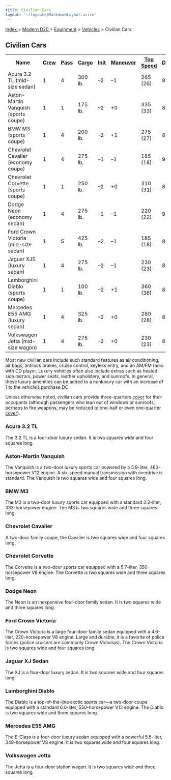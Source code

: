 ```yaml
---
title: Civilian Cars
layout: '~/layouts/MarkdownLayout.astro'
---
```


[ Index ](/) > [ Modern D20 ](/modern.d20.srd) > [Equipment](/modern.d20.srd/equipment) > [Vehicles](/modern.d20.srd/equipment/equipment.vehicles) > Civilian Cars

## Civilian Cars


<table> <tr> <th>Name</th> <th><a href="/modern.d20.srd/equipment/equipment.vehicles">Crew</a></th> <th><a href="/modern.d20.srd/equipment/equipment.vehicles">Pass</a></th> <th><a href="/modern.d20.srd/equipment/equipment.vehicles">Cargo</a></th> <th><a href="/modern.d20.srd/equipment/equipment.vehicles">Init</a></th> <th><a href="/modern.d20.srd/equipment/equipment.vehicles">Maneuver</a></th> <th><a href="/modern.d20.srd/equipment/equipment.vehicles">Top Speed</a></th> <th><a href="/modern.d20.srd/equipment/equipment.vehicles">Defense</a></th> <th><a href="/modern.d20.srd/equipment/equipment.vehicles">Hardness</a></th> <th><a href="/modern.d20.srd/equipment/equipment.vehicles">Hit Points</a></th> <th><a href="/modern.d20.srd/equipment/equipment.vehicles">Size</a></th> <th><a href="/modern.d20.srd/equipment/equipment.vehicles">Purchase DC</a></th> <th><a href="/modern.d20.srd/equipment/equipment.vehicles">Restriction</a></th> </tr> <tr><td> Acura 3.2 TL (mid-size sedan)</td><td> 1</td><td> 4</td><td> 300 lb.</td><td> –2</td><td> –1</td><td> 265 (26)</td><td> 8</td><td> 5</td><td> 34</td><td> H</td><td> 29</td><td> Lic (+1) </td></tr> <tr><td> Aston-Martin Vanquish (sports coupe)</td><td> 1</td><td> 1</td><td> 175 lb.</td><td> –2</td><td> +0</td><td> 335 (33)</td><td> 8</td><td> 5</td><td> 34</td><td> H</td><td> 36</td><td> Lic (+1) </td></tr> <tr><td> BMW M3 (sports coupe)</td><td> 1</td><td> 4</td><td> 200 lb.</td><td> –2</td><td> +1</td><td> 275 (27)</td><td> 8</td><td> 5</td><td> 32</td><td> H</td><td> 30</td><td> Lic (+1) </td></tr> <tr><td> Chevrolet Cavalier (economy coupe)</td><td> 1</td><td> 4</td><td> 275 lb.</td><td> –1</td><td> –1</td><td> 185 (18)</td><td> 9</td><td> 5</td><td> 30</td><td> L</td><td> 26</td><td> Lic (+1) </td></tr> <tr><td> Chevrolet Corvette (sports coupe)</td><td> 1</td><td> 1</td><td> 250 lb.</td><td> –2</td><td> +0</td><td> 310 (31)</td><td> 8</td><td> 5</td><td> 32</td><td> H</td><td> 30</td><td> Lic (+1) </td></tr> <tr><td> Dodge Neon (economy sedan)</td><td> 1</td><td> 4</td><td> 275 lb.</td><td> –1</td><td> –1</td><td> 220 (22)</td><td> 9</td><td> 5</td><td> 30</td><td> L</td><td> 26</td><td> Lic (+1) </td></tr> <tr><td> Ford Crown Victoria (mid-size sedan)</td><td> 1</td><td> 5</td><td> 425 lb.</td><td> –2</td><td> –1</td><td> 185 (18)</td><td> 8</td><td> 5</td><td> 34</td><td> H</td><td> 28</td><td> Lic (+1) </td></tr> <tr><td> Jaguar XJS (luxury sedan)</td><td> 1</td><td> 4</td><td> 275 lb.</td><td> –2</td><td> –1</td><td> 230 (23)</td><td> 8</td><td> 5</td><td> 34</td><td> H</td><td> 32</td><td> Lic (+1) </td></tr> <tr><td> Lamborghini Diablo (sports coupe)</td><td> 1</td><td> 1</td><td> 100 lb.</td><td> –2</td><td> +1</td><td> 360 (36)</td><td> 8</td><td> 5</td><td> 34</td><td> H</td><td> 37</td><td> Lic (+1) </td></tr> <tr><td> Mercedes E55 AMG (luxury sedan)</td><td> 1</td><td> 4</td><td> 325 lb.</td><td> –2</td><td> +0</td><td> 280 (28)</td><td> 8</td><td> 5</td><td> 34</td><td> H</td><td> 32</td><td> Lic (+1) </td></tr> <tr><td> Volkswagen Jetta (mid-size wagon)</td><td> 1</td><td> 4</td><td> 275 lb.</td><td> –2</td><td> +0</td><td> 230 (23)</td><td> 8</td><td> 5</td><td> 32</td><td> H</td><td> 28</td><td> Lic (+1) </td></tr></table>


Most new civilian cars include such standard features as air conditioning, air
bags, antilock brakes, cruise control, keyless entry, and an AM/FM radio with
CD player. Luxury vehicles often also include extras such as heated side
mirrors, power seats, leather upholstery, and sunroofs. In general, these
luxury amenities can be added to a nonluxury car with an increase of 1 to the
vehicle’s purchase DC.

Unless otherwise noted, civilian cars provide three-quarters
[cover](/modern.d20.srd/combat/cover) for their occupants (although passengers
who lean out of windows or sunroofs, perhaps to fire weapons, may be reduced
to one-half or even one-quarter [cover](/modern.d20.srd/combat/cover)).

### Acura 3.2 TL

The 3.2 TL is a four-door luxury sedan. It is two squares wide and four
squares long.

### Aston-Martin Vanquish

The Vanquish is a two-door luxury sports car powered by a 5.9-liter,
460-horsepower V12 engine. A six-speed manual transmission with overdrive is
standard. The Vanquish is two squares wide and four squares long.

### BMW M3

The M3 is a two-door luxury sports car equipped with a standard 3.2-liter,
333-horsepower engine. The M3 is two squares wide and three squares long.

### Chevrolet Cavalier

A two-door family coupe, the Cavalier is two squares wide and four squares
long.

### Chevrolet Corvette

The Corvette is a two-door sports car equipped with a 5.7-liter,
350-horsepower V8 engine. The Corvette is two squares wide and three squares
long.

### Dodge Neon

The Neon is an inexpensive four-door family sedan. It is two squares wide and
three squares long.

### Ford Crown Victoria

The Crown Victoria is a large four-door family sedan equipped with a
4.6-liter, 220-horsepower V8 engine. Large and durable, it is a favorite of
police forces (police cruisers are commonly Crown Victorias). The Crown
Victoria is two squares wide and four squares long.

### Jaguar XJ Sedan

The XJ is a four-door luxury sedan. It is two squares wide and four squares
long.

### Lamborghini Diablo

The Diablo is a top-of-the-line exotic sports car—a two-door coupe equipped
with a standard 6.0-liter, 550-horsepower V12 engine. The Diablo is two
squares wide and three squares long.

### Mercedes E55 AMG

The E-Class is a four-door luxury sedan equipped with a powerful 5.5-liter,
349-horsepower V8 engine. It is two squares wide and four squares long.

### Volkswagen Jetta

The Jetta is a four-door station wagon. It is two squares wide and three
squares long.

